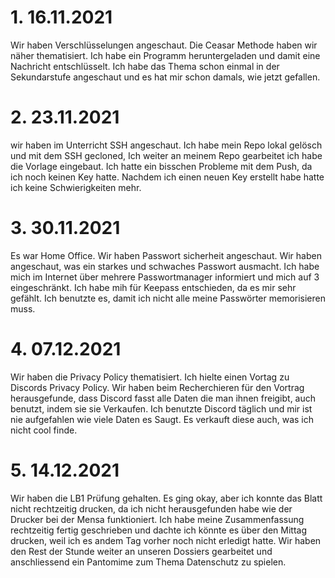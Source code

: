 # 1. 16.11.2021

Wir haben Verschlüsselungen angeschaut. Die Ceasar Methode haben wir näher thematisiert. Ich habe ein Programm heruntergeladen und damit eine Nachricht entschlüsselt. Ich habe das Thema schon einmal in der Sekundarstufe angeschaut und es hat mir schon damals, wie jetzt gefallen.

# 2. 23.11.2021

wir haben im Unterricht SSH angeschaut. Ich habe mein Repo lokal gelösch und mit dem SSH gecloned,
Ich weiter an meinem Repo gearbeitet ich habe die Vorlage eingebaut. Ich hatte ein bisschen Probleme mit dem Push, da ich noch keinen Key hatte. Nachdem ich einen neuen Key erstellt habe hatte ich keine Schwierigkeiten mehr.

# 3. 30.11.2021

Es war Home Office. Wir haben Passwort sicherheit angeschaut. Wir haben angeschaut, was ein starkes und schwaches Passwort ausmacht. Ich habe mich im Internet über mehrere Passwortmanager informiert und mich auf 3 eingeschränkt. Ich habe mih für Keepass entschieden, da es mir sehr gefählt. Ich benutzte es, damit ich nicht alle meine Passwörter memorisieren muss.

# 4. 07.12.2021

Wir haben die Privacy Policy thematisiert. Ich hielte einen Vortag zu Discords Privacy Policy. Wir haben beim Recherchieren für den Vortrag herausgefunde, dass Discord fasst alle Daten die man ihnen freigibt, auch benutzt, indem sie sie Verkaufen. Ich benutzte Discord täglich und mir ist nie aufgefahlen wie viele Daten es Saugt. Es verkauft diese auch, was ich nicht cool finde.

# 5. 14.12.2021

Wir haben die LB1 Prüfung gehalten. Es ging okay, aber ich konnte das Blatt nicht rechtzeitig drucken, da ich nicht herausgefunden habe wie der Drucker bei der Mensa funktioniert. Ich habe meine Zusammenfassung rechtzeitig fertig geschrieben und dachte ich könnte es über den Mittag drucken, weil ich es andem Tag vorher noch nicht erledigt hatte. Wir haben den Rest der Stunde weiter an unseren Dossiers gearbeitet und anschliessend ein Pantomime zum Thema Datenschutz zu spielen.
